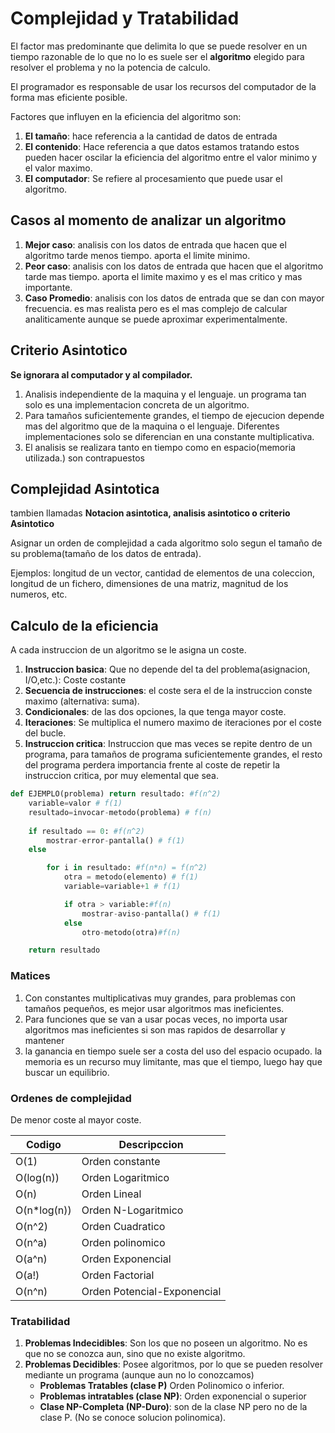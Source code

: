 # Complejidad y Tratabilidad

El factor mas predominante que delimita lo que se puede resolver en un tiempo razonable de lo que no lo es suele ser el **algoritmo** elegido para resolver el problema y no la potencia de calculo.

El programador es responsable de usar los recursos del computador de la forma mas eficiente posible.

Factores que influyen en la eficiencia del algoritmo son:

1. **El tamaño**: hace referencia a la cantidad de datos de entrada
2. **El contenido**: Hace referencia a que datos estamos tratando estos pueden hacer oscilar la eficiencia del algoritmo entre el valor minimo y el valor maximo.
3. **El computador**: Se refiere al procesamiento que puede usar el algoritmo.

## Casos al momento de analizar un algoritmo

1. **Mejor caso**: analisis con los datos de entrada que hacen que el algoritmo tarde menos tiempo. aporta el limite minimo.
2. **Peor caso**: analisis con los datos de entrada que hacen que el algoritmo tarde mas tiempo. aporta el limite maximo y es el mas critico y mas importante.
3. **Caso Promedio**: analisis con los datos de entrada que se dan con mayor frecuencia. es mas realista pero es el mas complejo de calcular analiticamente aunque se puede aproximar experimentalmente.

## Criterio Asintotico
**Se ignorara al computador y al compilador.**

1. Analisis independiente de la maquina y el lenguaje. un programa tan solo es una implementacion concreta de un algoritmo.
2. Para tamaños suficientemente grandes, el tiempo de ejecucion depende mas del algoritmo que de la maquina o el lenguaje. Diferentes implementaciones solo se diferencian en una constante multiplicativa.
3. El analisis se realizara tanto en tiempo como en espacio(memoria utilizada.) son contrapuestos

## Complejidad Asintotica

tambien llamadas **Notacion asintotica, analisis asintotico o criterio Asintotico**

Asignar un orden de complejidad a cada algoritmo solo segun el tamaño de su problema(tamaño de los datos de entrada).

Ejemplos: longitud de un vector, cantidad de elementos de una coleccion, longitud de un fichero, dimensiones de una matriz, magnitud de los numeros, etc.

## Calculo de la eficiencia

A cada instruccion de un algoritmo se le asigna un coste.

1. **Instruccion basica**: Que no depende del ta del problema(asignacion, I/O,etc.): Coste costante
2. **Secuencia de instrucciones**: el coste sera el de la instruccion conste maximo (alternativa: suma).
3. **Condicionales**: de las dos opciones, la que tenga mayor coste.
4. **Iteraciones**: Se multiplica el numero maximo de iteraciones por el coste del bucle.
5. **Instruccion critica**: Instruccion que mas veces se repite dentro de un programa, para tamaños de programa suficientemente grandes, el resto del programa perdera importancia frente al coste de repetir la instruccion critica, por muy elemental que sea.

```python
def EJEMPLO(problema) return resultado: #f(n^2) 
    variable=valor # f(1)
    resultado=invocar-metodo(problema) # f(n)
    
    if resultado == 0: #f(n^2)
        mostrar-error-pantalla() # f(1)
    else

        for i in resultado: #f(n*n) = f(n^2)
            otra = metodo(elemento) # f(1)
            variable=variable+1 # f(1)

            if otra > variable:#f(n)
                mostrar-aviso-pantalla() # f(1)
            else
                otro-metodo(otra)#f(n)

    return resultado
```

### Matices

1. Con constantes multiplicativas muy grandes, para problemas con tamaños pequeños, es mejor usar algoritmos mas ineficientes.
2. Para funciones que se van a usar pocas veces, no importa usar algoritmos mas ineficientes si son mas rapidos de desarrollar y mantener
3. la ganancia en tiempo suele ser a costa del uso del espacio ocupado. la memoria es un recurso muy limitante, mas que el tiempo, luego hay que buscar un equilibrio.

### Ordenes de complejidad

De menor coste al mayor coste.

|Codigo|Descripccion|
|---|---|
|O(1)| Orden constante|
|O(log(n))|Orden Logaritmico|
|O(n)|Orden Lineal|
|O(n*log(n))|Orden N-Logaritmico|
|O(n^2)|Orden Cuadratico|
|O(n^a)|Orden polinomico|
|O(a^n)|Orden Exponencial|
|O(a!) | Orden Factorial|
|O(n^n)|Orden Potencial-Exponencial|

### Tratabilidad

1. **Problemas Indecidibles**: Son los que no poseen un algoritmo. No es que no se conozca aun, sino que no existe algoritmo.
2. **Problemas Decidibles**: Posee algoritmos, por lo que se pueden resolver mediante un programa (aunque aun no lo conozcamos)
   + **Problemas Tratables (clase P)** Orden Polinomico o inferior.
   + **Problemas intratables (clase NP)**: Orden exponencial o superior
   + **Clase NP-Completa (NP-Duro)**: son de la clase NP pero no de la clase P. (No se conoce solucion polinomica).

